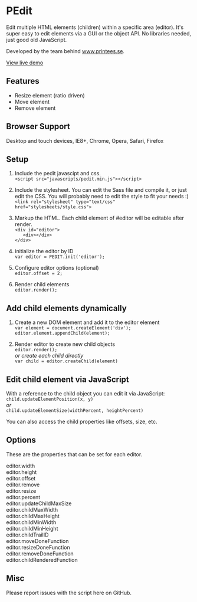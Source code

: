 PEdit
=====
Edit multiple HTML elements (children) within a specific area (editor). It's super easy to edit elements via a GUI or the object API. No libraries needed, just good old JavaScript.

Developed by the team behind www.printees.se.

[View live demo](http://awkwardcloud.com/pedit/)

## Features
- Resize element (ratio driven)
- Move element
- Remove element

## Browser Support
Desktop and touch devices, IE8+, Chrome, Opera, Safari, Firefox

## Setup
1. Include the pedit javascipt and css.<br>
`<script src="javascripts/pedit.min.js"></script>`

2. Include the stylesheet. You can edit the Sass file and compile it, or just edit the CSS. You will probably need to edit the style to fit your needs :)<br>
`<link rel="stylesheet" type="text/css" href="stylesheets/style.css">`

3. Markup the HTML. Each child element of #editor will be editable after render.<br>
`<div id="editor">`<br>
`	<div></div>`<br>
`</div>`

4. initialize the editor by ID<br>
`var editor = PEDIT.init('editor');`

5. Configure editor options (optional)<br>
`editor.offset = 2;`

6. Render child elements<br>
`editor.render();`

## Add child elements dynamically
1. Create a new DOM element and add it to the editor element<br>
`var element = document.createElement('div');`<br>
`editor.element.appendChild(element);`

2. Render editor to create new child objects<br>
`editor.render();`<br>
_or create each child directly_<br>
`var child = editor.createChild(element)`

## Edit child element via JavaScript
With a reference to the child object you can edit it via JavaScript:<br>
`child.updateElementPosition(x, y)`<br>
_or_<br>
`child.updateElementSize(widthPercent, heightPercent)`

You can also access the child properties like offsets, size, etc.

## Options
These are the properties that can be set for each editor.

editor.width<br>
editor.height<br>
editor.offset<br>
editor.remove<br>
editor.resize<br>
editor.percent<br>
editor.updateChildMaxSize<br>
editor.childMaxWidth<br>
editor.childMaxHeight<br>
editor.childMinWidth<br>
editor.childMinHeight<br>
editor.childTrailID<br>
editor.moveDoneFunction<br>
editor.resizeDoneFunction<br>
editor.removeDoneFunction<br>
editor.childRenderedFunction

## Misc
Please report issues with the script here on GitHub.
